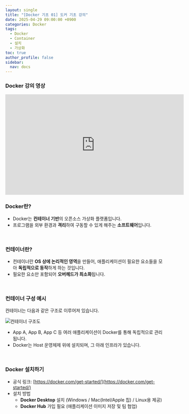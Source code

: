```yaml
---
layout: single
title: "[Docker 기초 01] 도커 기초 강의"
date: 2025-04-29 09:00:00 +0900
categories: Docker
tags:
  - Docker
  - Container
  - 설치
  - 가상화
toc: true
author_profile: false
sidebar:
  nav: docs
---
```


### Docker 강의 영상

<iframe width="560" height="315" src="https://www.youtube.com/embed/p1-wm-ThnTI" frameborder="0" allowfullscreen></iframe>

<br>

### Docker란?

- Docker는 **컨테이너 기반**의 오픈소스 가상화 플랫폼입니다.
- 프로그램을 외부 환경과 **격리**하여 구동할 수 있게 해주는 **소프트웨어**입니다.

<br>

### 컨테이너란?

- 컨테이너란 **OS 상에 논리적인 영역**을 만들어, 애플리케이션이 필요한 요소들을 모아 **독립적으로 동작**하게 하는 것입니다.
- 필요한 요소만 포함되어 **오버헤드가 최소화**됩니다.

<br>

### 컨테이너 구성 예시

컨테이너는 다음과 같은 구조로 이루어져 있습니다.

![컨테이너 구조도](../../images/2025-04-29-docker-basic-01/docker-container-structure.png)

- App A, App B, App C 등 여러 애플리케이션이 Docker를 통해 독립적으로 관리됩니다.
- Docker는 Host 운영체제 위에 설치되며, 그 아래 인프라가 있습니다.

<br>

### Docker 설치하기

- 공식 링크: [https://docker.com/get-started/](https://docker.com/get-started/)
- 설치 방법
  - **Docker Desktop** 설치 (Windows / Mac(Intel/Apple 칩) / Linux용 제공)
  - **Docker Hub** 가입 필요 (애플리케이션 이미지 저장 및 팀 협업)
